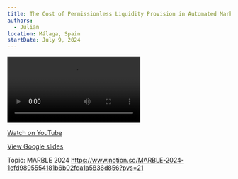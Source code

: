```yaml
---
title: The Cost of Permissionless Liquidity Provision in Automated Market Makers
authors:
  - Julian
location: Málaga, Spain
startDate: July 9, 2024
---
```


<video src="https://youtu.be/JZRlMmyysRM"></video>

[Watch on YouTube](https://youtu.be/JZRlMmyysRM)

[View Google slides](https://docs.google.com/presentation/d/1DQ48DpxdtbDctMiBAaJRdQgsHmm8Q-eLuEl_0er0VxM/edit?usp=sharing)

Topic: MARBLE 2024 <https://www.notion.so/MARBLE-2024-1cfd9895554181b6b02fda1a5836d856?pvs=21>
